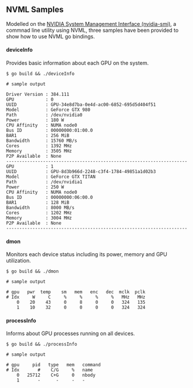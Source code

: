 ## NVML Samples

Modelled on the [NVIDIA System Management Interface (nvidia-smi)](https://developer.nvidia.com/nvidia-system-management-interface), a commnad line utility using NVML, three samples have been provided to show how to use NVML go bindings.

#### deviceInfo

Provides basic information about each GPU on the system.

```
$ go build && ./deviceInfo

# sample output

Driver Version : 384.111
GPU            : 0
UUID           : GPU-34e8d7ba-0e4d-ac00-6852-695d5d404f51
Model          : GeForce GTX 980
Path           : /dev/nvidia0
Power          : 180 W
CPU Affinity   : NUMA node0
Bus ID         : 00000000:01:00.0
BAR1           : 256 MiB
Bandwidth      : 15760 MB/s
Cores          : 1392 MHz
Memory         : 3505 MHz
P2P Available  : None
---------------------------------------------------------------------
GPU            : 1
UUID           : GPU-8d3b966d-2248-c3f4-1784-49851a1d02b3
Model          : GeForce GTX TITAN
Path           : /dev/nvidia1
Power          : 250 W
CPU Affinity   : NUMA node0
Bus ID         : 00000000:06:00.0
BAR1           : 128 MiB
Bandwidth      : 8000 MB/s
Cores          : 1202 MHz
Memory         : 3004 MHz
P2P Available  : None
---------------------------------------------------------------------
```

#### dmon

Monitors each device status including its power, memory and GPU utilization.

```
$ go build && ./dmon

# sample output

# gpu   pwr  temp    sm   mem   enc   dec  mclk  pclk
# Idx     W     C     %     %     %     %   MHz   MHz
    0    20    43     0     8     0     0   324   135
    1    10    32     0     0     0     0   324   324

```

#### processInfo

Informs about GPU processes running on all devices.

```
$ go build && ./processInfo

# sample output

# gpu     pid   type   mem   command
# Idx       #    C/G     %   name
    0   25712    C+G     0   nbody
    1       -      -     -   -
```
